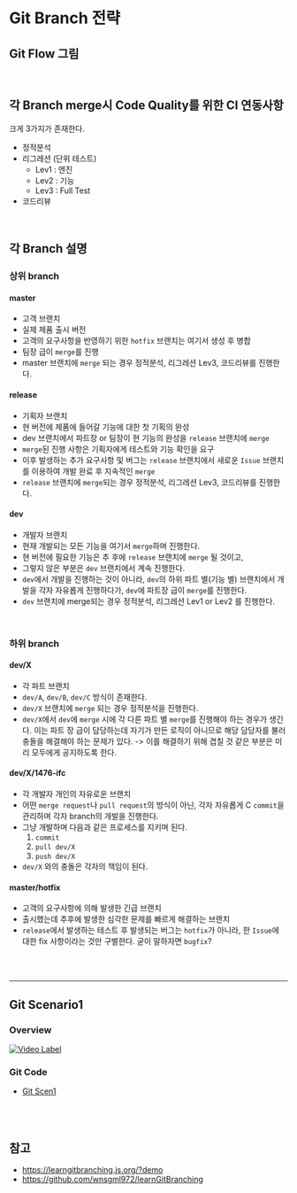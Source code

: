 # Git Branch 전략

## Git Flow 그림



<br/>

## 각 Branch merge시 Code Quality를 위한 CI 연동사항

크게 3가지가 존재한다.

* 정적분석
* 리그레션 (단위 테스트)
  * Lev1 : 엔진
  * Lev2 : 기능
  * Lev3 : Full Test
* 코드리뷰


<br/>

## 각 Branch 설명

### 상위 branch

#### master

* 고객 브랜치
* 실제 제품 출시 버전
* 고객의 요구사항을 반영하기 위한 `hotfix` 브랜치는 여기서 생성 후 병합
* 팀장 급이 `merge`를 진행
* master 브랜치에 `merge` 되는 경우 정적분석, 리그레션 Lev3, 코드리뷰를 진행한다.

#### release

* 기획자 브랜치
* 현 버전에 제품에 들어갈 기능에 대한 첫 기획의 완성
* dev 브랜치에서 파트장 or 팀장이 현 기능의 완성을 `release` 브랜치에 `merge` 
* `merge`된 진행 사항은 기획자에게 테스트와 기능 확인을 요구
* 이후 발생하는 추가 요구사항 및 버그는 `release` 브랜치에서 새로운 `Issue` 브랜치를 이용하여 개발 완료 후 지속적인 `merge`
* `release` 브랜치에 `merge`되는 경우 정적분석, 리그레션 Lev3, 코드리뷰를 진행한다.


#### dev

* 개발자 브랜치
* 현재 개발되는 모든 기능을 여기서 `merge`하며 진행한다.
* 현 버전에 필요한 기능은 추 후에 `release` 브랜치에 `merge` 될 것이고,
* 그렇지 않은 부분은 `dev` 브랜치에서 계속 진행한다.
* `dev`에서 개발을 진행하는 것이 아니라, `dev`의 하위 파트 별(기능 별) 브랜치에서 개발을 각자 자유롭게 진행하다가, `dev`에 파트장 급이 `merge`를 진행한다.
* `dev` 브랜치에 merge되는 경우 정적분석, 리그레션 Lev1 or Lev2 를 진행한다.



<br/>

### 하위 branch

#### dev/X
* 각 파트 브랜치
* `dev/A`, `dev/B`, `dev/C` 방식이 존재한다.
* `dev/X` 브랜치에 `merge` 되는 경우 정적분석을 진행한다.
* `dev/X`에서 `dev`에 `merge` 시에 각 다른 파트 별 `merge`를 진행해야 하는 경우가 생긴다. 이는 파트 장 급이 담당하는데 자기가 만든 로직이 아니므로 해당 담당자를 불러 충돌을 해결해야 하는 문제가 있다.  ->   이를 해결하기 위해 겹칠 것 같은 부분은 미리 모두에게 공지하도록 한다.

#### dev/X/1476-ifc
* 각 개발자 개인의 자유로운 브랜치
* 어떤 `merge request`나 `pull request`의 방식이 아닌, 각자 자유롭게 C
`commit`을 관리하며 각자 branch의 개발을 진행한다.
* 그냥 개발하며 다음과 같은 프로세스를 지키며 된다.
   1. `commit`
   2. `pull dev/X`
   3. `push dev/X`
* `dev/X` 와의 충돌은 각자의 책임이 된다.

#### master/hotfix
* 고객의 요구사항에 의해 발생한 긴급 브랜치
* 출시했는데 추후에 발생한 심각한 문제를 빠르게 해결하는 브랜치
* `release`에서 발생하는 테스트 후 발생되는 버그는 `hotfix`가 아니라, 한 `Issue`에 대한 fix 사항이라는 것만 구별한다. 굳이 말하자면 `bugfix`?


<br/><br/><hr/>

## Git Scenario1

### Overview
[![Video Label](http://img.youtube.com/vi/hKJ7TBd7G9E/0.jpg)](https://www.youtube.com/watch?v=hKJ7TBd7G9E)

### Git Code
* [Git Scen1](/contents/BasicEducation/GitScen1.md)





<br/><br/>

## 참고

* <https://learngitbranching.js.org/?demo>
* <https://github.com/wnsgml972/learnGitBranching>
